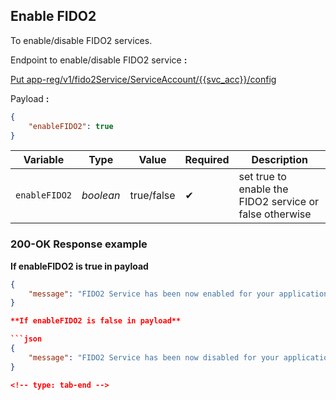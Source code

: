 ## Enable FIDO2 

To enable/disable FIDO2 services.

<!--
type: tab
titles: Request, Response
-->

Endpoint to enable/disable FIDO2 service **:**

[Put app-reg/v1/fido2Service/ServiceAccount/{{svc_acc}}/config](../)

Payload **:**

```json
{
    "enableFIDO2": true
}

```
| Variable | Type | Value | Required | Description |
| -------- | -- |------------| ------- | ---- |
| `enableFIDO2` | *boolean* | true/false | &#10004; | set true to enable the FIDO2 service or false otherwise |

<!--
type: tab
-->

### 200-OK Response example

**If enableFIDO2 is true in payload**

```json
{
    "message": "FIDO2 Service has been now enabled for your application."
}

**If enableFIDO2 is false in payload**

```json
{
    "message": "FIDO2 Service has been now disabled for your application."
}

<!-- type: tab-end -->